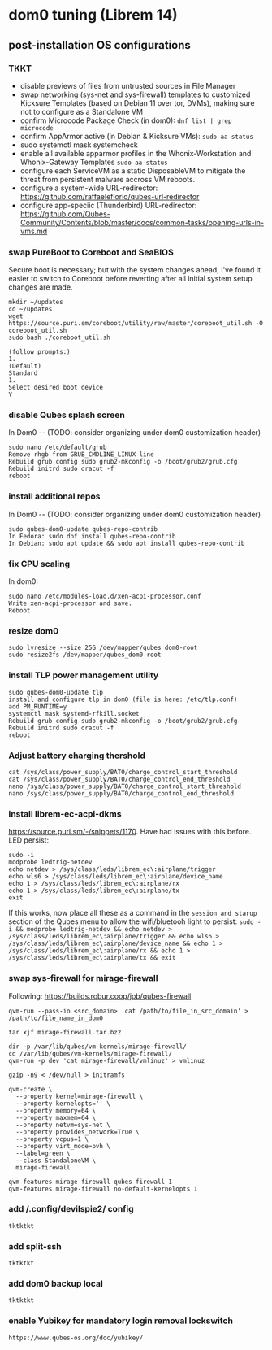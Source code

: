 # dom0 tuning (Librem 14)

post-installation OS configurations
--------
### TKKT
- disable previews of files from untrusted sources in File Manager
- swap networking (sys-net and sys-firewall) templates to customized Kicksure Templates (based on Debian 11 over tor, DVMs), making sure not to configure as a Standalone VM
- confirm Microcode Package Check (in dom0):
```dnf list | grep microcode```
- confirm AppArmor active (in Debian & Kicksure VMs):
```sudo aa-status```
- sudo systemctl mask systemcheck
- enable all available apparmor profiles in the Whonix-Workstation and Whonix-Gateway Templates
```sudo aa-status```
- configure each ServiceVM as a static DisposableVM to mitigate the threat from persistent malware accross VM reboots.
- configure a system-wide URL-redirector: https://github.com/raffaeleflorio/qubes-url-redirector
- configure app-speciic (Thunderbird) URL-redirector: https://github.com/Qubes-Community/Contents/blob/master/docs/common-tasks/opening-urls-in-vms.md

### swap PureBoot to Coreboot and SeaBIOS
Secure boot is necessary; but with the system changes ahead, I've found it easier to switch to Coreboot before reverting after all initial system setup changes are made. 

```
mkdir ~/updates 
cd ~/updates 
wget https://source.puri.sm/coreboot/utility/raw/master/coreboot_util.sh -O coreboot_util.sh 
sudo bash ./coreboot_util.sh

(follow prompts:)
1. 
(Default) 
Standard 
1. 
Select desired boot device 
Y 

```
### disable Qubes splash screen
In Dom0 -- (TODO: consider organizing under dom0 customization header)
```
sudo nano /etc/default/grub
Remove rhgb from GRUB_CMDLINE_LINUX line
Rebuild grub config sudo grub2-mkconfig -o /boot/grub2/grub.cfg
Rebuild initrd sudo dracut -f
reboot
```

### install additional repos
In Dom0 -- (TODO: consider organizing under dom0 customization header)
```
sudo qubes-dom0-update qubes-repo-contrib
In Fedora: sudo dnf install qubes-repo-contrib
In Debian: sudo apt update && sudo apt install qubes-repo-contrib
```

### fix CPU scaling
In dom0:
```
sudo nano /etc/modules-load.d/xen-acpi-processor.conf
Write xen-acpi-processor and save.
Reboot.
```

### resize dom0
```
sudo lvresize --size 25G /dev/mapper/qubes_dom0-root
sudo resize2fs /dev/mapper/qubes_dom0-root
```
### install TLP power management utility
```
sudo qubes-dom0-update tlp
install and configure tlp in dom0 (file is here: /etc/tlp.conf)
add PM_RUNTIME=y
systemctl mask systemd-rfkill.socket
Rebuild grub config sudo grub2-mkconfig -o /boot/grub2/grub.cfg
Rebuild initrd sudo dracut -f
reboot
```
### Adjust battery charging thershold
```
cat /sys/class/power_supply/BAT0/charge_control_start_threshold
cat /sys/class/power_supply/BAT0/charge_control_end_threshold
nano /sys/class/power_supply/BAT0/charge_control_start_threshold
nano /sys/class/power_supply/BAT0/charge_control_end_threshold
```

### install librem-ec-acpi-dkms
https://source.puri.sm/-/snippets/1170. Have had issues with this before. LED persist:

```
sudo -i
modprobe ledtrig-netdev
echo netdev > /sys/class/leds/librem_ec\:airplane/trigger
echo wls6 > /sys/class/leds/librem_ec\:airplane/device_name
echo 1 > /sys/class/leds/librem_ec\:airplane/rx
echo 1 > /sys/class/leds/librem_ec\:airplane/tx
exit

```
If this works, now place all these as a command in the `session and starup` section of the Qubes menu to allow the wifi/bluetooh light to persist: `sudo -i && modprobe ledtrig-netdev && echo netdev > /sys/class/leds/librem_ec\:airplane/trigger && echo wls6 > /sys/class/leds/librem_ec\:airplane/device_name && echo 1 > /sys/class/leds/librem_ec\:airplane/rx && echo 1 > /sys/class/leds/librem_ec\:airplane/tx && exit`

### swap sys-firewall for mirage-firewall
Following: https://builds.robur.coop/job/qubes-firewall
```
qvm-run --pass-io <src_domain> 'cat /path/to/file_in_src_domain' > /path/to/file_name_in_dom0

tar xjf mirage-firewall.tar.bz2

dir -p /var/lib/qubes/vm-kernels/mirage-firewall/
cd /var/lib/qubes/vm-kernels/mirage-firewall/
qvm-run -p dev 'cat mirage-firewall/vmlinuz' > vmlinuz

gzip -n9 < /dev/null > initramfs

qvm-create \
  --property kernel=mirage-firewall \
  --property kernelopts='' \
  --property memory=64 \
  --property maxmem=64 \
  --property netvm=sys-net \
  --property provides_network=True \
  --property vcpus=1 \
  --property virt_mode=pvh \
  --label=green \
  --class StandaloneVM \
  mirage-firewall

qvm-features mirage-firewall qubes-firewall 1
qvm-features mirage-firewall no-default-kernelopts 1
```
### add /.config/devilspie2/ config
```
tktktkt
```

### add split-ssh
```
tktktkt
```

### add dom0 backup local
```
tktktkt
```

### enable Yubikey for mandatory login removal lockswitch
```
https://www.qubes-os.org/doc/yubikey/
